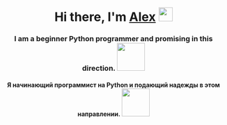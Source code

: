 <h1 align="center">Hi there, I'm <a href="https://daniilshat.ru/" target="_blank">Alex</a> 
<img src="https://github.com/blackcater/blackcater/raw/main/images/Hi.gif" height="32"/></h1>
<h3 align="center">I am a beginner Python programmer and promising in this direction. <img src="https://flyclipart.com/thumb2/python-logo-png-transparent-python-logo-images-205864.png" height="64"/</h3>
<h4 align="center">Я начинающий программист на Python и подающий надежды в этом направлении. <img src="https://flyclipart.com/thumb2/python-logo-png-transparent-python-logo-images-205864.png" height="64"/</h4>
